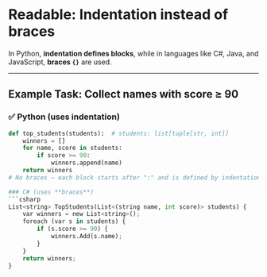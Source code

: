 # Readable: Indentation instead of braces

In Python, **indentation defines blocks**, while in languages like C#, Java, and JavaScript, **braces `{}`** are used.

---

## Example Task: Collect names with score ≥ 90

### ✅ Python (uses **indentation**)
```python
def top_students(students):  # students: list[tuple[str, int]]
    winners = []
    for name, score in students:
        if score >= 90:
            winners.append(name)
    return winners
# No braces — each block starts after ":" and is defined by indentation.

### C# (uses **braces**)
```csharp
List<string> TopStudents(List<(string name, int score)> students) {
    var winners = new List<string>();
    foreach (var s in students) {
        if (s.score >= 90) {
            winners.Add(s.name);
        }
    }
    return winners;
}
